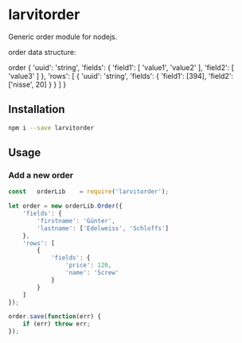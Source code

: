 # larvitorder

Generic order module for nodejs.

order data structure:

order {
	'uuid': 'string',
	'fields': {
		'field1': [
			'value1',
			'value2'
		],
		'field2': [
			'value3'
		]
	},
	'rows': [
		{
			'uuid': 'string',
			'fields': {
				'field1': [394],
				'field2': ['nisse', 20]
			}
		}
	]
}

## Installation

```bash
npm i --save larvitorder
```

## Usage

### Add a new order

```javascript
const	orderLib	= require('larvitorder');

let order = new orderLib.Order({
	'fields': {
		'firstname': 'Günter',
		'lastname': ['Edelweiss', 'Schloffs']
	},
	'rows': [
		{
			'fields': {
				'price': 120,
				'name': 'Screw'
			}
		}
	]
});

order.save(function(err) {
	if (err) throw err;
});
```
